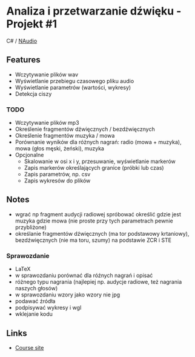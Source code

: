 # Analiza i przetwarzanie dźwięku - Projekt #1

C# / [NAudio](https://github.com/naudio/NAudio)

## Features

- Wczytywanie plików wav
- Wyświetlanie przebiegu czasowego pliku audio
- Wyświetlanie parametrów (wartości, wykresy)
- Detekcja ciszy

### TODO

- Wczytywanie plików mp3
- Określenie fragmentów dźwięcznych / bezdźwięcznych
- Określenie fragmentów muzyka / mowa
- Porównanie wyników dla różnych nagrań: radio (mowa + muzyka), mowa (głos męski, żeński), muzyka
- Opcjonalne
    - Skalowanie w osi x i y, przesuwanie, wyświetlanie markerów
    - Zapis markerów określających granice (próbki lub czas)
    - Zapis parametrów, np. csv
    - Zapis wykresów do plików

## Notes

- wgrać np fragment audycji radiowej spróbować określić gdzie jest muzyka gdzie mowa (nie proste
przy tych parametrach pewnie przybliżone)
- określanie fragmentów dźwięcznych (ma tor podstawowy krtaniowy), bezdźwięcznych (nie ma toru,
szumy) na podstawie ZCR i STE

### Sprawozdanie

- LaTeX
- w sprawozdaniu porównać dla róźnych nagrań i opisać
- różnego typu nagrania (najlepiej np. audycje radiowe, też nagrania naszych głosów)
- w sprawozdaniu wzory jako wzory nie jpg
- podawać źródła
- podpisywać wykresy i wgl
- wklejanie kodu

## Links

- [Course site](https://mini.pw.edu.pl/~rafalkoj/www/?Dydaktyka:2019%2F2020:-_Analiza_i_przetwarzanie_d%BCwi%EAku)
